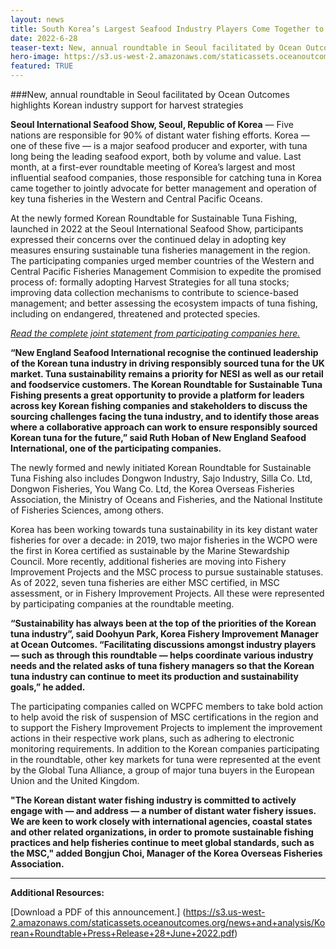 ```yaml
---
layout: news
title: South Korea’s Largest Seafood Industry Players Come Together to Support Sustainable Tuna
date: 2022-6-28
teaser-text: New, annual roundtable in Seoul facilitated by Ocean Outcomes highlights Korean industry support for harvest strategies.
hero-image: https://s3.us-west-2.amazonaws.com/staticassets.oceanoutcomes.org/news+and+analysis/hero+images/korea-tuna-sustainability-industy-roundtable-meeting-hero.png
featured: TRUE
---
```

###New, annual roundtable in Seoul facilitated by Ocean Outcomes highlights Korean industry support for harvest strategies

**Seoul International Seafood Show, Seoul, Republic of Korea** — Five nations are responsible for 90% of distant water fishing efforts. Korea — one of these five — is a major seafood producer and exporter, with tuna long being the leading seafood export, both by volume and value. Last month, at a first-ever roundtable meeting of Korea’s largest and most influential seafood companies, those responsible for catching tuna in Korea came together to jointly advocate for better management and operation of key tuna fisheries in the Western and Central Pacific Oceans.

At the newly formed Korean Roundtable for Sustainable Tuna Fishing, launched in 2022 at the Seoul International Seafood Show, participants expressed their concerns over the continued delay in adopting key measures ensuring sustainable tuna fisheries management in the region. The participating companies urged member countries of the Western and Central Pacific Fisheries Management Commision to expedite the promised process of: formally adopting Harvest Strategies for all tuna stocks; improving data collection mechanisms to contribute to science-based management; and better assessing the ecosystem impacts of tuna fishing, including on endangered, threatened and protected species.

*<a href="https://s3.us-west-2.amazonaws.com/staticassets.oceanoutcomes.org/supporting+documents/Final+Joint+Statement+-+Korean+Roundtable+for+Sustainable+Tuna+Fishing+2022+KOR+%26+ENG.pdf" target="_blank">Read the complete joint statement from participating companies here.</a>*

**“New England Seafood International recognise the continued leadership of the Korean tuna industry in driving responsibly sourced tuna for the UK market. Tuna sustainability remains a priority for NESI as well as our retail and foodservice customers. The Korean Roundtable for Sustainable Tuna Fishing presents a great opportunity to provide a platform for leaders across key Korean fishing companies and stakeholders to discuss the sourcing challenges facing the tuna industry, and to identify those areas where a collaborative approach can work to ensure responsibly sourced Korean tuna for the future,” said Ruth Hoban of New England Seafood International, one of the participating companies.**

The newly formed and newly initiated Korean Roundtable for Sustainable Tuna Fishing also includes Dongwon Industry, Sajo Industry, Silla Co. Ltd, Dongwon Fisheries, You Wang Co. Ltd, the Korea Overseas Fisheries Association, the Ministry of Oceans and Fisheries, and the National Institute of Fisheries Sciences, among others.

Korea has been working towards tuna sustainability in its key distant water fisheries for over a decade: in 2019, two major fisheries in the WCPO were the first in Korea certified as sustainable by the Marine Stewardship Council. More recently, additional fisheries are moving into Fishery Improvement Projects and the MSC process to pursue sustainable statuses. As of 2022, seven tuna fisheries are either MSC certified, in MSC assessment, or in Fishery Improvement Projects. All these were represented by participating companies at the roundtable meeting. 

**“Sustainability has always been at the top of the priorities of the Korean tuna industry”, said Doohyun Park, Korea Fishery Improvement Manager at Ocean Outcomes. “Facilitating discussions amongst industry players — such as through this roundtable — helps coordinate various industry needs and the related asks of tuna fishery managers so that the Korean tuna industry can continue to meet its production and sustainability goals,” he added.**

The participating companies called on WCPFC members to take bold action to help avoid the risk of suspension of MSC certifications in the region and to support the Fishery Improvement Projects to implement the improvement actions in their respective work plans, such as adhering to electronic monitoring requirements.
In addition to the Korean companies participating in the roundtable, other key markets for tuna were represented at the event by the Global Tuna Alliance, a group of major tuna buyers in the European Union and the United Kingdom.

**"The Korean distant water fishing industry is committed to actively engage with — and address — a number of distant water fishery issues. We are keen to work closely with international agencies, coastal states and other related organizations, in order to promote sustainable fishing practices and help fisheries continue to meet global standards, such as the MSC," added Bongjun Choi, Manager of the Korea Overseas Fisheries Association.**

----

**Additional Resources:**

[Download a PDF of this announcement.] (https://s3.us-west-2.amazonaws.com/staticassets.oceanoutcomes.org/news+and+analysis/Korean+Roundtable+Press+Release+28+June+2022.pdf)

